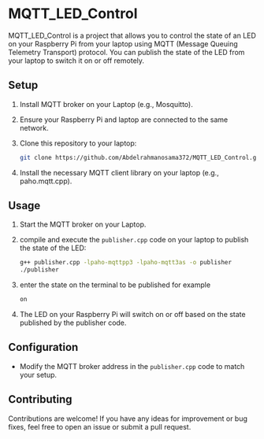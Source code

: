# MQTT_LED_Control

MQTT_LED_Control is a project that allows you to control the state of an LED on your Raspberry Pi from your laptop using MQTT (Message Queuing Telemetry Transport) protocol. You can publish the state of the LED from your laptop to switch it on or off remotely.

## Setup

1. Install MQTT broker on your Laptop (e.g., Mosquitto).

2. Ensure your Raspberry Pi and laptop are connected to the same network.

3. Clone this repository to your laptop:

    ```bash
    git clone https://github.com/Abdelrahmanosama372/MQTT_LED_Control.git
    ```

4. Install the necessary MQTT client library on your laptop (e.g., paho.mqtt.cpp).

## Usage

1. Start the MQTT broker on your Laptop.

2. compile and execute the `publisher.cpp` code on your laptop to publish the state of the LED:

    ```bash
    g++ publisher.cpp -lpaho-mqttpp3 -lpaho-mqtt3as -o publisher
    ./publisher
    ```
3. enter the state on the terminal to be published for example
    ```bash
    on
    ```

4. The LED on your Raspberry Pi will switch on or off based on the state published by the publisher code.

## Configuration

- Modify the MQTT broker address in the `publisher.cpp` code to match your setup.

## Contributing

Contributions are welcome! If you have any ideas for improvement or bug fixes, feel free to open an issue or submit a pull request.

